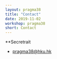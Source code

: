 ```yaml
---
layout: pragma38
title: "Contact"
date: 2019-11-02
workshop: pragma38
short: Contact
---
```


**Secretrait<br/>
- <a href="mailto:pragma38@hku.hk">pragma38@hku.hk</a>

<!--
**Logistics (travel, venue, etc.):**<br>

- Johnny Nguyen, <a href="mailto:jnguyen@eng.ucsd.edu">jnguyen@eng.ucsd.edu</a>
<br> <br>

**Posters and Lightning Talks, Student Workshop**<br>

- Wassapon "Boom" Watanakeesuntorn, <a href="mailto:wassapon.watanakeesuntorn.wq0@is.naist.jp">wassapon.watanakeesuntorn.wq0@is.naist.jp</a> 
<br> <br>

**Demo Presentations:**<br>
- Sri Chusri Haryanti
- Hsiu-Mei Chou 

Send email to <a href="mailto:pragma-workshop-demos@googlegroups.com">pragma-workshop-demos@googlegroups.com</a> for any questions.
//-->
